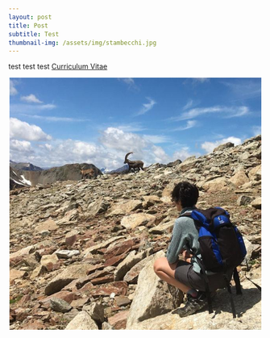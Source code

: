 ```yaml
---
layout: post
title: Post
subtitle: Test
thumbnail-img: /assets/img/stambecchi.jpg
---
```


test test test [Curriculum Vitae](https://drive.google.com/file/d/1hqm60XJ0-QDLmXFYZ1klpW1z_U_48r6b/view?usp=sharing)

<p align="center">
  <img width=500 src="/assets/img/stambecchi.jpg"/>
</p>
